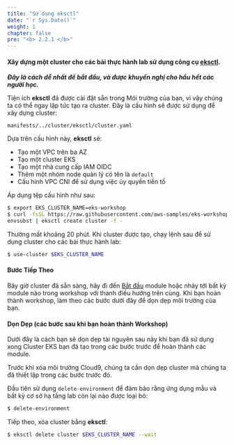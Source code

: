 ```yaml
---
title: "Sử dụng eksctl"
date: "`r Sys.Date()`"
weight: 1
chapter: false
pre: "<b> 2.2.1 </b>"
---
```


#### Xây dựng một cluster cho các bài thực hành lab sử dụng công cụ [eksctl](https://eksctl.io/). 

_**Đây là cách dễ nhất để bắt đầu, và được khuyến nghị cho hầu hết các người học.**_

Tiện ích **eksctl** đã được cài đặt sẵn trong Môi trường của bạn, vì vậy chúng ta có thể ngay lập tức tạo ra cluster. Đây là cấu hình sẽ được sử dụng để xây dựng cluster:

```file hidePath=true
manifests/../cluster/eksctl/cluster.yaml
```

Dựa trên cấu hình này, **eksctl** sẽ:
- Tạo một VPC trên ba AZ
- Tạo một cluster EKS
- Tạo một nhà cung cấp IAM OIDC
- Thêm một nhóm node quản lý có tên là `default`
- Cấu hình VPC CNI để sử dụng việc ủy quyền tiền tố

Áp dụng tệp cấu hình như sau:

```bash
$ export EKS_CLUSTER_NAME=eks-workshop
$ curl -fsSL https://raw.githubusercontent.com/aws-samples/eks-workshop-v2/stable/cluster/eksctl/cluster.yaml | \
envsubst | eksctl create cluster -f -
```

Thường mất khoảng 20 phút. Khi cluster được tạo, chạy lệnh sau để sử dụng cluster cho các bài thực hành lab:

```bash
$ use-cluster $EKS_CLUSTER_NAME
```

#### Bước Tiếp Theo

Bây giờ cluster đã sẵn sàng, hãy đi đến [Bắt đầu](/docs/introduction/getting-started) module hoặc nhảy tới bất kỳ module nào trong workshop với thanh điều hướng trên cùng. Khi bạn hoàn thành workshop, làm theo các bước dưới đây để dọn dẹp môi trường của bạn.

#### Dọn Dẹp (các bước sau khi bạn hoàn thành Workshop)

Dưới đây là cách bạn sẽ dọn dẹp tài nguyên sau này khi bạn đã sử dụng xong Cluster EKS bạn đã tạo trong các bước trước để hoàn thành các module.  


Trước khi xóa môi trường Cloud9, chúng ta cần dọn dẹp cluster mà chúng ta đã thiết lập trong các bước trước đó.

Đầu tiên sử dụng `delete-environment` để đảm bảo rằng ứng dụng mẫu và bất kỳ cơ sở hạ tầng lab còn lại nào được loại bỏ:

```bash
$ delete-environment
```

Tiếp theo, xóa cluster bằng **eksctl**:

```bash
$ eksctl delete cluster $EKS_CLUSTER_NAME --wait
```
